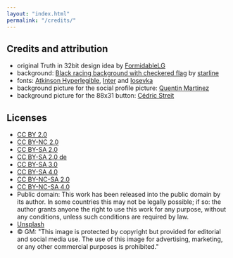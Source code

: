 ```yaml
---
layout: "index.html"
permalink: "/credits/"
---
```

<article>

# Credits and attribution

- original Truth in 32bit design idea by [FormidableLG](https://bsky.app/profile/did:plc:oj5qiwvohj7nv2zl6gc242o6)
- background: [Black racing background with checkered flag](https://www.freepik.com/free-vector/black-racing-background-with-checkered-flag_5130783.htm) by [starline](https://www.freepik.com/author/starline)
- fonts: [Atkinson Hyperlegible](https://www.brailleinstitute.org/freefont/), [Inter](https://rsms.me/inter/) and [Iosevka](https://typeof.net/Iosevka/)
- background picture for the social profile picture: [Quentin Martinez](https://unsplash.com/photos/DJrfzSki3Ok)
- background picture for the 88x31 button: [Cédric Streit](https://unsplash.com/photos/7qqjZ5sI56w)

## Licenses

- [CC BY 2.0](https://creativecommons.org/licenses/by/2.0/)
- [CC BY-NC 2.0](https://creativecommons.org/licenses/by-nc/2.0/)
- [CC BY-SA 2.0](https://creativecommons.org/licenses/by-sa/2.0/)
- [CC BY-SA 2.0 de](https://creativecommons.org/licenses/by-sa/2.0/de/deed.en)
- [CC BY-SA 3.0](https://creativecommons.org/licenses/by-sa/3.0/)
- [CC BY-SA 4.0](https://creativecommons.org/licenses/by-sa/4.0/)
- [CC BY-NC-SA 2.0](https://creativecommons.org/licenses/by-nc-sa/2.0/)
- [CC BY-NC-SA 4.0](https://creativecommons.org/licenses/by-nc-sa/4.0/)
- Public domain: This work has been released into the public domain by its author. In some countries this may not be legally possible; if so: the author grants anyone the right to use this work for any purpose, without any conditions, unless such conditions are required by law.
- [Unsplash](https://unsplash.com/license)
- © GM: "This image is protected by copyright but provided for editorial and social media use. The use of this image for advertising, marketing, or any other commercial purposes is prohibited."

</article>
